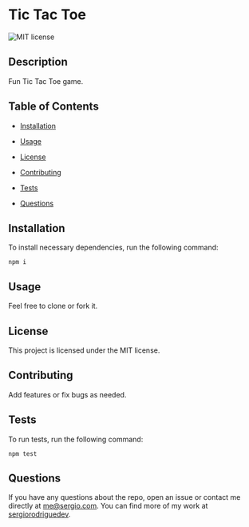# Tic Tac Toe
![MIT license](https://img.shields.io/badge/license-MIT-red.svg)

## Description

Fun Tic Tac Toe game.

## Table of Contents

* [Installation](#installation)

* [Usage](#usage)

* [License](#license)
    
* [Contributing](#contributing)

* [Tests](#tests)

* [Questions](#questions)

## Installation

To install necessary dependencies, run the following command:

```
npm i
```

## Usage

Feel free to clone or fork it.

## License

This project is licensed under the MIT license.
    
## Contributing

Add features or fix bugs as needed.

## Tests

To run tests, run the following command:

```
npm test
```

## Questions

If you have any questions about the repo, open an issue or contact me directly at me@sergio.com. You can find more of my work at [sergiorodriguedev](https://github.com/sergiorodriguedev).
  